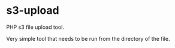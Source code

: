 # s3-upload
PHP s3 file upload tool.

Very simple tool that needs to be run from the directory of the file.